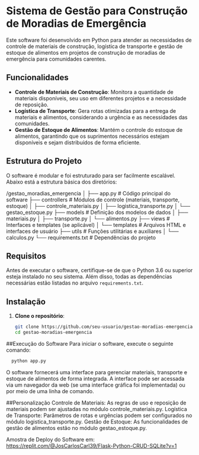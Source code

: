 # Sistema de Gestão para Construção de Moradias de Emergência

Este software foi desenvolvido em Python para atender as necessidades de controle de materiais de construção, logística de transporte e gestão de estoque de alimentos em projetos de construção de moradias de emergência para comunidades carentes.

## Funcionalidades

- **Controle de Materiais de Construção**: Monitora a quantidade de materiais disponíveis, seu uso em diferentes projetos e a necessidade de reposição.
- **Logística de Transporte**: Gera rotas otimizadas para a entrega de materiais e alimentos, considerando a urgência e as necessidades das comunidades.
- **Gestão de Estoque de Alimentos**: Mantém o controle do estoque de alimentos, garantindo que os suprimentos necessários estejam disponíveis e sejam distribuídos de forma eficiente.

## Estrutura do Projeto

O software é modular e foi estruturado para ser facilmente escalável. Abaixo está a estrutura básica dos diretórios:

/gestao_moradias_emergencia
│
├── app.py # Código principal do software
├── controllers # Módulos de controle (materiais, transporte, estoque)
│ ├── controle_materiais.py
│ ├── logistica_transporte.py
│ └── gestao_estoque.py
├── models # Definição dos modelos de dados
│ ├── materiais.py
│ ├── transporte.py
│ └── alimentos.py
├── views # Interfaces e templates (se aplicável)
│ └── templates # Arquivos HTML e interfaces de usuário
├── utils # Funções utilitárias e auxiliares
│ └── calculos.py
└── requirements.txt # Dependências do projeto
## Requisitos

Antes de executar o software, certifique-se de que o Python 3.6 ou superior esteja instalado no seu sistema. Além disso, todas as dependências necessárias estão listadas no arquivo `requirements.txt`.

## Instalação

1. **Clone o repositório**:
   ```bash
   git clone https://github.com/seu-usuario/gestao-moradias-emergencia.git
   cd gestao-moradias-emergencia
   ```
##Execução do Software
Para iniciar o software, execute o seguinte comando:
  ```bash
    python app.py
  ```
O software fornecerá uma interface para gerenciar materiais, transporte e estoque de alimentos de forma integrada. A interface pode ser acessada via um navegador da web (se uma interface gráfica foi implementada) ou por meio de uma linha de comando.

##Personalização
Controle de Materiais: As regras de uso e reposição de materiais podem ser ajustadas no módulo controle_materiais.py.
Logística de Transporte: Parâmetros de rotas e urgências podem ser configurados no módulo logistica_transporte.py.
Gestão de Estoque: As funcionalidades de gestão de alimentos estão no módulo gestao_estoque.py.

Amostra de Deploy do Software em:
https://replit.com/@JosCarlosCarl39/Flask-Python-CRUD-SQLite?v=1
